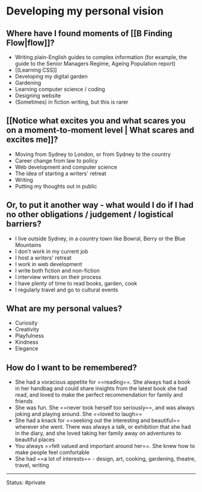 # Developing my personal vision

## Where have I found moments of [[B Finding Flow|flow]]?
- Writing plain-English guides to complex information (for example, the guide to the Senior Managers Regime, Ageing Population report)
- [[Learning CSS]]
- Developing my digital garden
- Gardening
- Learning computer science / coding
- Designing website
- (Sometimes) in fiction writing, but this is rarer
## [[Notice what excites you and what scares you on a moment-to-moment level | What scares and excites me]]?
- Moving from Sydney to London, or from Sydney to the country
- Career change from law to policy
- Web development and computer science
- The idea of starting a writers' retreat
- Writing
- Putting my thoughts out in public
## Or, to put it another way - what would I do if I had no other obligations / judgement / logistical barriers? 
- I  live outside Sydney, in a country town like Bowral, Berry or the Blue Mountains
- I don't work in my current job
- I host a writers' retreat
- I work in web development
- I write both fiction and non-fiction
- I interview writers on their process
- I have plenty of time to read books, garden, cook
- I regularly travel and go to cultural events
## What are my personal values?
- Curiosity
- Creativity
- Playfulness
- Kindness
- Elegance
## How do I want to be remembered? 
- She had a voracious appetite for ==reading==. She always had a book in her handbag and could share insights from the latest book she had read, and loved to make the perfect recommendation for family and friends 
- She was fun. She ==never took herself too seriously==, and was always joking and playing around. She ==loved to laugh==
- She had a knack for ==seeking out the interesting and beautiful== wherever she went. There was always a talk, or exhibition that she had in the diary, and she loved taking her family away on adventures to beautiful places 
- You always ==felt valued and important  around her==. She knew how to make people feel comfortable
- She had ==a lot of interests== - design, art, cooking, gardening, theatre, travel, writing

---
Status: #private